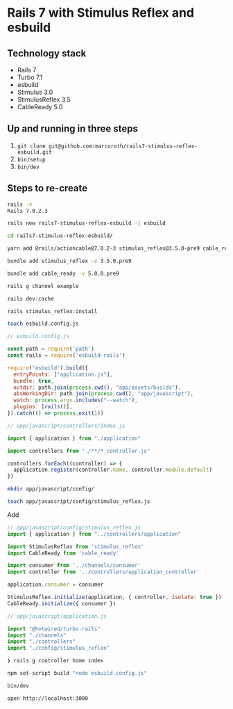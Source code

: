 # Rails 7 with Stimulus Reflex and esbuild

## Technology stack

* Rails 7
* Turbo 7.1
* esbuild
* Stimulus 3.0
* StimulusReflex 3.5
* CableReady 5.0

## Up and running in three steps

1. `git clone git@github.com:marcoroth/rails7-stimulus-reflex-esbuild.git`
2. `bin/setup`
3. `bin/dev`

## Steps to re-create

```bash
rails -v
Rails 7.0.2.3
```

```bash
rails new rails7-stimulus-reflex-esbuild -j esbuild
```

```bash
cd rails7-stimulus-reflex-esbuild/
```

```bash
yarn add @rails/actioncable@7.0.2-3 stimulus_reflex@3.5.0-pre9 cable_ready@5.0.0-pre9 esbuild-rails
```

```bash
bundle add stimulus_reflex -v 3.5.0.pre9
```

```bash
bundle add cable_ready -v 5.0.0.pre9
```

```bash
rails g channel example
```

```bash
rails dev:cache
```

```bash
rails stimulus_reflex:install
```

```bash
touch esbuild.config.js
```

```js
// esbuild.config.js

const path = require('path')
const rails = require('esbuild-rails')

require("esbuild").build({
  entryPoints: ["application.js"],
  bundle: true,
  outdir: path.join(process.cwd(), "app/assets/builds"),
  absWorkingDir: path.join(process.cwd(), "app/javascript"),
  watch: process.argv.includes("--watch"),
  plugins: [rails()],
}).catch(() => process.exit(1))
```


```js
// app/javascript/controllers/index.js

import { application } from "./application"

import controllers from "./**/*_controller.js"

controllers.forEach((controller) => {
  application.register(controller.name, controller.module.default)
})
```

```bash
mkdir app/javascript/config/
```

```bash
touch app/javascript/config/stimulus_reflex.js
```
Add

```js
// app/javascript/config/stimulus_reflex.js
import { application } from "../controllers/application"

import StimulusReflex from 'stimulus_reflex'
import CableReady from 'cable_ready'

import consumer from '../channels/consumer'
import controller from '../controllers/application_controller'

application.consumer = consumer

StimulusReflex.initialize(application, { controller, isolate: true })
CableReady.initialize({ consumer })
```

```js
// app/javascript/application.js

import "@hotwired/turbo-rails"
import "./channels"
import "./controllers"
import "./config/stimulus_reflex"
```

```bash
❯ rails g controller home index
```

```bash
npm set-script build "node esbuild.config.js"
```

```bash
bin/dev
```

```bash
open http://localhost:3000
```
